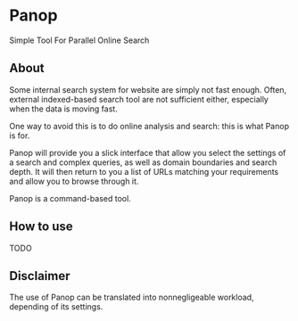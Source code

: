 # Panop
Simple Tool For Parallel Online Search

## About
Some internal search system for website are simply not fast enough.
Often, external indexed-based search tool are not sufficient either,
especially when the data is moving fast. 

One way to avoid this is to do online analysis and search: this is what 
Panop is for.

Panop will provide you a slick interface that allow you select the settings
of a search and complex queries, as well as domain boundaries and search
depth. It will then return to you a list of URLs matching your requirements
and allow you to browse through it.

Panop is a command-based tool.

## How to use
TODO

## Disclaimer
The use of Panop can be translated into nonnegligeable workload, depending of 
its settings.
